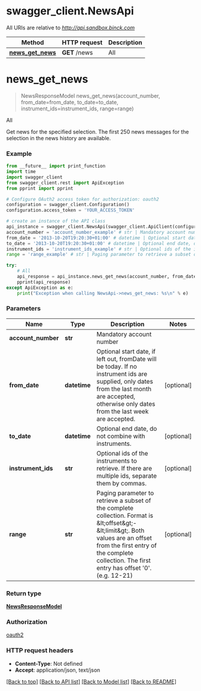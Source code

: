 # swagger_client.NewsApi

All URIs are relative to *http://api.sandbox.binck.com*

Method | HTTP request | Description
------------- | ------------- | -------------
[**news_get_news**](NewsApi.md#news_get_news) | **GET** /news | All


# **news_get_news**
> NewsResponseModel news_get_news(account_number, from_date=from_date, to_date=to_date, instrument_ids=instrument_ids, range=range)

All

Get news for the specified selection. The first 250 news messages for the selection in the news history are available.

### Example
```python
from __future__ import print_function
import time
import swagger_client
from swagger_client.rest import ApiException
from pprint import pprint

# Configure OAuth2 access token for authorization: oauth2
configuration = swagger_client.Configuration()
configuration.access_token = 'YOUR_ACCESS_TOKEN'

# create an instance of the API class
api_instance = swagger_client.NewsApi(swagger_client.ApiClient(configuration))
account_number = 'account_number_example' # str | Mandatory account number
from_date = '2013-10-20T19:20:30+01:00' # datetime | Optional start date, if left out, fromDate will be today. If no instrument ids are supplied, only dates from the  last month are accepted, otherwise only dates from the last week are accepted. (optional)
to_date = '2013-10-20T19:20:30+01:00' # datetime | Optional end date, do not combine with instruments. (optional)
instrument_ids = 'instrument_ids_example' # str | Optional ids of the instruments to retrieve.  If there are multiple ids, separate them by commas. (optional)
range = 'range_example' # str | Paging parameter to retrieve a subset of the complete collection. Format is &lt;offset&gt;-&lt;limit&gt;.   Both values are an offset from the first entry of the complete collection. The first entry has offset '0'.  (e.g. 12-21) (optional)

try:
    # All
    api_response = api_instance.news_get_news(account_number, from_date=from_date, to_date=to_date, instrument_ids=instrument_ids, range=range)
    pprint(api_response)
except ApiException as e:
    print("Exception when calling NewsApi->news_get_news: %s\n" % e)
```

### Parameters

Name | Type | Description  | Notes
------------- | ------------- | ------------- | -------------
 **account_number** | **str**| Mandatory account number | 
 **from_date** | **datetime**| Optional start date, if left out, fromDate will be today. If no instrument ids are supplied, only dates from the  last month are accepted, otherwise only dates from the last week are accepted. | [optional] 
 **to_date** | **datetime**| Optional end date, do not combine with instruments. | [optional] 
 **instrument_ids** | **str**| Optional ids of the instruments to retrieve.  If there are multiple ids, separate them by commas. | [optional] 
 **range** | **str**| Paging parameter to retrieve a subset of the complete collection. Format is &amp;lt;offset&amp;gt;-&amp;lt;limit&amp;gt;.   Both values are an offset from the first entry of the complete collection. The first entry has offset &#39;0&#39;.  (e.g. 12-21) | [optional] 

### Return type

[**NewsResponseModel**](NewsResponseModel.md)

### Authorization

[oauth2](../README.md#oauth2)

### HTTP request headers

 - **Content-Type**: Not defined
 - **Accept**: application/json, text/json

[[Back to top]](#) [[Back to API list]](../README.md#documentation-for-api-endpoints) [[Back to Model list]](../README.md#documentation-for-models) [[Back to README]](../README.md)

